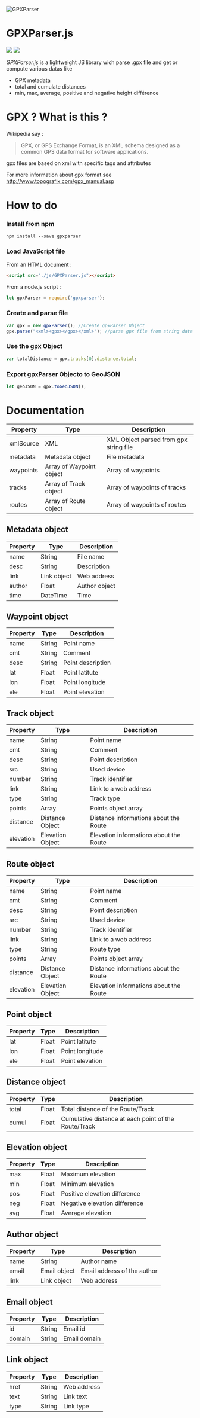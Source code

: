 ![GPXParser](https://raw.githubusercontent.com/Luuka/gpx-parser/feature/new-demo/demo/Logo.png)

# GPXParser.js

![](https://github.com/Luuka/gpx-parser/workflows/master-ci/badge.svg) ![](https://github.com/Luuka/gpx-parser/workflows/develop-ci/badge.svg)

*GPXParser.js* is a lightweight JS library wich parse .gpx file and get or compute various datas like
- GPX metadata
- total and cumulate distances
- min, max, average, positive and negative height différence

# GPX ? What is this ?

Wikipedia say :
> GPX, or GPS Exchange Format, is an XML schema designed as a common GPS data format for software applications.

gpx files are based on xml with specific tags and attributes

For more information about gpx format see http://www.topografix.com/gpx_manual.asp

# How to do

### Install from npm
`npm install --save gpxparser` 

### Load JavaScript file

From an HTML document :
```html
<script src="./js/GPXParser.js"></script>
```

From a node.js script :
```js
let gpxParser = require('gpxparser');
```

### Create and parse file
```js
var gpx = new gpxParser(); //Create gpxParser Object
gpx.parse("<xml><gpx></gpx></xml>"); //parse gpx file from string data
```

### Use the gpx Object

```js
var totalDistance = gpx.tracks[0].distance.total;
```

### Export gpxParser Objecto to GeoJSON

```js
let geoJSON = gpx.toGeoJSON();
```           

# Documentation

| Property  | Type | Description|
| ------------- | ------------- | ------------- |
| xmlSource | XML | XML Object parsed from gpx string file |
| metadata | Metadata object | File metadata |
| waypoints | Array of Waypoint object | Array of waypoints |
| tracks | Array of Track object | Array of waypoints of tracks |
| routes | Array of Route object | Array of waypoints of routes |

## Metadata object

| Property | Type   | Description       |
| -------- | ------ | ----------------- |
| name      | String | File name |
| desc      | String | Description |
| link      | Link object | Web address  |
| author    | Float  | Author object    |
| time      | DateTime  | Time   |


## Waypoint object
| Property | Type   | Description       |
| -------- | ------ | ----------------- |
| name     | String | Point name |
| cmt      | String | Comment           |
| desc     | String | Point description |
| lat      | Float  | Point latitute    |
| lon      | Float  | Point longitude   |
| ele      | Float  | Point elevation   |


## Track object
| Property | Type   | Description       |
| -------- | ------ | ----------------- |
| name     | String | Point name |
| cmt      | String | Comment           |
| desc     | String | Point description |
| src      | String | Used device           |
| number      | String | Track identifier           |
| link      | String | Link to a web address           |
| type      | String | Track type           |
| points      | Array | Points object array |
| distance      | Distance Object | Distance informations about the Route |
| elevation      | Elevation Object | Elevation informations about the Route |


## Route object
| Property | Type   | Description       |
| -------- | ------ | ----------------- |
| name     | String | Point name |
| cmt      | String | Comment           |
| desc     | String | Point description |
| src      | String | Used device           |
| number      | String | Track identifier           |
| link      | String | Link to a web address           |
| type      | String | Route type           |
| points      | Array | Points object array    |
| distance      | Distance Object | Distance informations about the Route |
| elevation      | Elevation Object | Elevation informations about the Route |


## Point object
| Property | Type   | Description       |
| -------- | ------ | ----------------- |
| lat      | Float  | Point latitute    |
| lon      | Float  | Point longitude   |
| ele      | Float  | Point elevation   |


## Distance object
| Property | Type   | Description       |
| -------- | ------ | ----------------- |
| total      | Float  | Total distance of the Route/Track    |
| cumul      | Float  | Cumulative distance at each point of the Route/Track   |


## Elevation object
| Property | Type   | Description       |
| -------- | ------ | ----------------- |
| max      | Float  | Maximum elevation   |
| min      | Float  | Minimum elevation  |
| pos      | Float  | Positive elevation difference  |
| neg      | Float  | Negative elevation difference  |
| avg      | Float  | Average elevation |


## Author object
| Property | Type   | Description       |
| -------- | ------ | ----------------- |
| name      | String  | Author name   |
| email      | Email object  | Email address of the author |
| link      | Link object  | Web address |

## Email object
| Property | Type   | Description       |
| -------- | ------ | ----------------- |
| id      | String  | Email id   |
| domain | String  | Email domain |

## Link  object
| Property | Type   | Description       |
| -------- | ------ | ----------------- |
| href      | String  | Web address |
| text      | String  | Link text |
| type      | String  | Link type |
